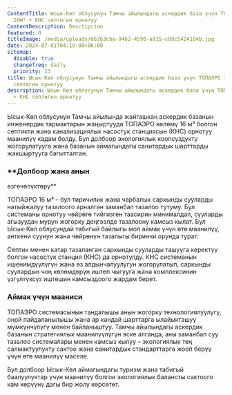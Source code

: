 ```yaml
---
ContentTitle: Ысык-Көл облусунун Тамчы айылындагы аскердик база үчүн ТОПАЭРО
  16м³ + КНС септигин орнотуу
ContentDescription: Desctiprion
featured: 0
titleImage: /media/uploads/66363cba-9462-4590-a915-c89c5424104b.jpg
date: 2024-07-01T04:10:00+06:00
sitemap:
  disable: true
  changefreq: daily
  priority: 23
title: Ысык-Көл облусунун Тамчы айылындагы аскердик база үчүн ТОПАЭРО 16м³ + КНС
  септигин орнотуу
description: Ысык-Көл облусунун Тамчы айылындагы аскердик база үчүн ТОПАЭРО 16м³
  + КНС септигин орнотуу
---
```



Ысык-Көл облусунун Тамчы айылында жайгашкан аскердик базанын
инженердик тармактарын жаңыртууда ТОПАЭРО көлөмү 16 м³ болгон септикти жана
канализациялык насостук станциясын (КНС) орнотуу маанилүү кадам болду. Бул
долбоор экологиялык коопсуздукту жогорулатууга жана базанын аймагындагы
санитардык шарттарды жакшыртууга багытталган.

### **Долбоор жана анын
өзгөчөлүктөрү**

ТОПАЭРО 16 м³ – бул тиричилик жана чарбалык саркынды сууларды
натыйжалуу тазалоого арналган заманбап тазалоо тутуму. Бул системаны орнотуу
чөйрөгө тийгизген таасирин минималдап, сууларды агызуудан мурун жогорку
деңгээлде тазалоону камсыз кылат. Бул Ысык-Көл облусундай табигый байлыгы мол
аймак үчүн өтө маанилүү, анткени суунун жана чөйрөнүн тазалыгы биринчи орунда
турат.

Септик менен катар тазаланган саркынды сууларды ташууга
керектүү болгон насостук станция (КНС) да орнотулду. КНС системанын
ишенимдүүлүгүн жана өз алдынчалуулугун жогорулатып, саркынды суулардын чоң
көлөмдөрүн иштеп чыгууга жана комплексинин үзгүлтүксүз иштешин камсыздоого
жардам берет.



### **Аймак үчүн мааниси**

ТОПАЭРО системасынын тандалышы анын жогорку
технологиялуулугу, оңой пайдаланылышы жана ар кандай шарттарга ылайыкташуу
мүмкүнчүлүгү менен байланыштуу. Тамчы айылындагы аскердик базанын стратегиялык
маанилүүлүгүн эске алганда, аны заманбап суу тазалоо системалары менен камсыз
кылуу – экологиялык тең салмактуулукту сактоо жана санитардык стандарттарга
жооп берүү үчүн өтө маанилүү маселе.

Бул долбоор Ысык-Көл аймагындагы туризм жана табигый
баалуулуктар үчүн маанилүү болгон экологиялык балансты сактоого кам көрүүнү
дагы бир жолу көрсөтөт.
